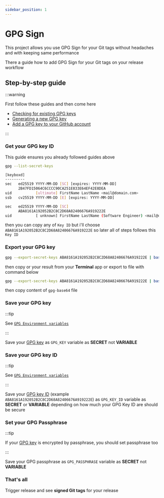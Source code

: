```yaml
---
sidebar_position: 1
---
```


# GPG Sign

This project allows you use GPG Sign for your Git tags without headaches and with keeping same performance

There a guide how to add GPG Sign for your Git tags on your release workflow

## Step-by-step guide

:::warning

First follow these guides and then come here

- [Checking for existing GPG keys](https://docs.github.com/en/authentication/managing-commit-signature-verification/checking-for-existing-gpg-keys)
- [Generating a new GPG key](https://docs.github.com/en/authentication/managing-commit-signature-verification/generating-a-new-gpg-key)
- [Add a GPG key to your GitHub account](https://docs.github.com/en/authentication/managing-commit-signature-verification/adding-a-gpg-key-to-your-github-account)

:::

### Get your GPG key ID

This guide ensures you already followed guides above

```bash title="Bash Terminal"
gpg --list-secret-keys
```

```bash title="Result"
[keyboxd]
---------
sec   ed25519 YYYY-MM-DD [SC] [expires: YYYY-MM-DD]
      2B47FD15064C6CCCC90CA251E833E64EF42E8DEA
uid           [ultimate] FirstName LastName <mail@domain.com>
ssb   cv25519 YYYY-MM-DD [E] [expires: YYYY-MM-DD]

sec   ed25519 YYYY-MM-DD [SC]
      ABA8161A192052B2C8C2D68A82406676A919222E
uid           [ unknown] FirstName LastName (Software Engineer) <mail@domain.com>
```

then you can copy any of `Key ID` but i'll choose `ABA8161A192052B2C8C2D68A82406676A919222E` so later all of steps follows this `Key ID`

### Export your GPG key

```bash title="Bash Terminal"
gpg --export-secret-keys ABA8161A192052B2C8C2D68A82406676A919222E | base64
```

then copy or your result from your **Terminal** app or export to file with command below

```bash title="Bash Terminal"
gpg --export-secret-keys ABA8161A192052B2C8C2D68A82406676A919222E | base64 > gpg-base64
```

then copy content of `gpg-base64` file

### Save your GPG key

:::tip

See [`GPG Environment variables`](../CONFIGURATION.md#gpg-git-variables)

:::

Save your [GPG key](#export-your-gpg-key) as `GPG_KEY` variable as **SECRET** not **VARIABLE**

### Save your GPG key ID

:::tip

See [`GPG Environment variables`](../CONFIGURATION.md#gpg-git-variables)

:::

Save your [GPG key ID](#get-your-gpg-key-id) (example `ABA8161A192052B2C8C2D68A82406676A919222E`) as `GPG_KEY_ID` variable as **SECRET** or **VARIABLE** depending on how much your GPG Key ID are should be secure

### Set your GPG Passphrase

:::tip

If your [GPG key](#export-your-gpg-key) is encrypted by passphrase, you should set passphrase too

:::

Save your GPG passphrase as `GPG_PASSPHRASE` variable as **SECRET** not **VARIABLE**

### That's all

Trigger release and see **signed Git tags** for your release
